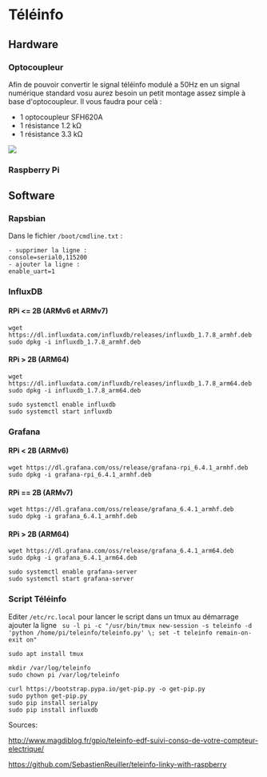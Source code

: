 # Téléinfo
## Hardware
### Optocoupleur
Afin de pouvoir convertir le signal téléinfo modulé a 50Hz en un signal numérique standard vosu aurez besoin un petit montage assez simple à base d'optocoupleur.
Il vous faudra pour celà : 

- 1 optocoupleur SFH620A
- 1 résistance 1.2 kΩ
- 1 résistance 3.3 kΩ

![](http://www.magdiblog.fr/wp-content/uploads/2014/05/teleinfo_schema.jpg)

### Raspberry Pi

## Software
### Rapsbian

Dans le fichier ```/boot/cmdline.txt``` :
```
- supprimer la ligne :
console=serial0,115200
- ajouter la ligne : 
enable_uart=1
```

### InfluxDB
#### RPi <= 2B (ARMv6 et ARMv7)
```
wget https://dl.influxdata.com/influxdb/releases/influxdb_1.7.8_armhf.deb
sudo dpkg -i influxdb_1.7.8_armhf.deb
```
#### RPi > 2B (ARM64)
```
wget https://dl.influxdata.com/influxdb/releases/influxdb_1.7.8_arm64.deb
sudo dpkg -i influxdb_1.7.8_arm64.deb
```

```
sudo systemctl enable influxdb
sudo systemctl start influxdb
```

### Grafana 
#### RPi < 2B (ARMv6)
```
wget https://dl.grafana.com/oss/release/grafana-rpi_6.4.1_armhf.deb
sudo dpkg -i grafana-rpi_6.4.1_armhf.deb
```
#### RPi == 2B (ARMv7)
```
wget https://dl.grafana.com/oss/release/grafana_6.4.1_armhf.deb
sudo dpkg -i grafana_6.4.1_armhf.deb 
```
#### RPi > 2B (ARM64)
```
wget https://dl.grafana.com/oss/release/grafana_6.4.1_arm64.deb
sudo dpkg -i grafana_6.4.1_arm64.deb
```

```
sudo systemctl enable grafana-server
sudo systemctl start grafana-server
```

### Script Téléinfo

Editer ```/etc/rc.local``` pour lancer le script dans un tmux au démarrage
ajouter la ligne
``` su -l pi -c "/usr/bin/tmux new-session -s teleinfo -d  'python /home/pi/teleinfo/teleinfo.py' \; set -t teleinfo remain-on-exit on"```

```
sudo apt install tmux

mkdir /var/log/teleinfo
sudo chown pi /var/log/teleinfo

curl https://bootstrap.pypa.io/get-pip.py -o get-pip.py
sudo python get-pip.py
sudo pip install serialpy
sudo pip install influxdb
```

Sources:

http://www.magdiblog.fr/gpio/teleinfo-edf-suivi-conso-de-votre-compteur-electrique/

https://github.com/SebastienReuiller/teleinfo-linky-with-raspberry
